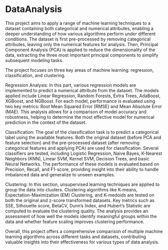 # DataAnalysis

This project aims to apply a range of machine learning techniques to a dataset containing both categorical and numerical attributes, enabling a deeper understanding of how various algorithms perform under different conditions. The dataset is first pre-processed by removing categorical attributes, leaving only the numerical features for analysis. Then, Principal Component Analysis (PCA) is applied to reduce the dimensionality of the data, extracting the three most important principal components to simplify subsequent modeling tasks.

The project focuses on three key areas of machine learning: regression, classification, and clustering.

Regression Analysis: In this part, various regression models are implemented to predict a numerical attribute from the dataset. The models applied include Linear Regression, Random Forests, Extra Trees, AdaBoost, XGBoost, and NGBoost. For each model, performance is evaluated using two key metrics: Root Mean Squared Error (RMSE) and Mean Absolute Error (MAE). This analysis allows for a comparison of model accuracy and robustness, helping to determine the most effective model for numerical prediction in the context of the dataset.

Classification: The goal of the classification task is to predict a categorical label using the available features. Both the original dataset (before PCA and feature selection) and the pre-processed dataset (after removing categorical features and applying PCA) are used for classification. Several classifiers are tested, including Logistic Regression, Naive Bayes, K-Nearest Neighbors (KNN), Linear SVM, Kernel SVM, Decision Trees, and basic Neural Networks. The performance of these models is evaluated based on Precision, Recall, and F1-score, providing insight into their ability to handle imbalanced data and generalize to unseen examples.

Clustering: In this section, unsupervised learning techniques are applied to group the data into clusters. Clustering algorithms like K-means, Expectation-Maximization (EM) Clustering, and K-medoids are tested on both the original and z-score transformed datasets. Key metrics such as SSE, Silhouette score, BetaCV, Dunn’s Index, and Hubert’s Statistic are computed to evaluate the clustering quality. The analysis provides an assessment of how well the models identify meaningful groups within the data and whether feature scaling improves clustering performance.

Overall, this project offers a comprehensive comparison of multiple machine learning algorithms across different tasks and datasets, contributing valuable insights into their effectiveness for various types of data analysis.
